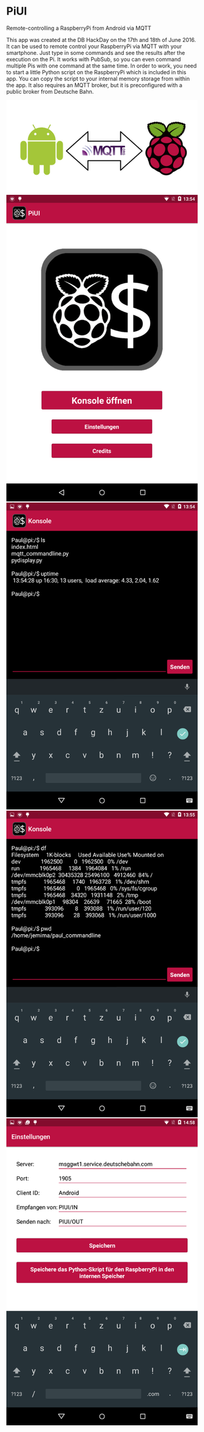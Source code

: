 # PiUI
Remote-controlling a RaspberryPi from Android via MQTT

This app was created at the DB HackDay on the 17th and 18th of June 2016.
It can be used to remote control your RaspberryPi via MQTT with your smartphone. Just type in some commands and see the results after the execution on the Pi. It works with PubSub, so you can even command multiple Pis with one command at the same time.
In order to work, you need to start a little Python script on the RaspberryPi which is included in this app. You can copy the script to your internal memory storage from within the app.
It also requires an MQTT broker, but it is preconfigured with a public broker from Deutsche Bahn.

![function](/images/01.png?raw=true)
![function](/images/02.png?raw=true)
![function](/images/03.png?raw=true)
![function](/images/04.png?raw=true)
![function](/images/05.png?raw=true)
